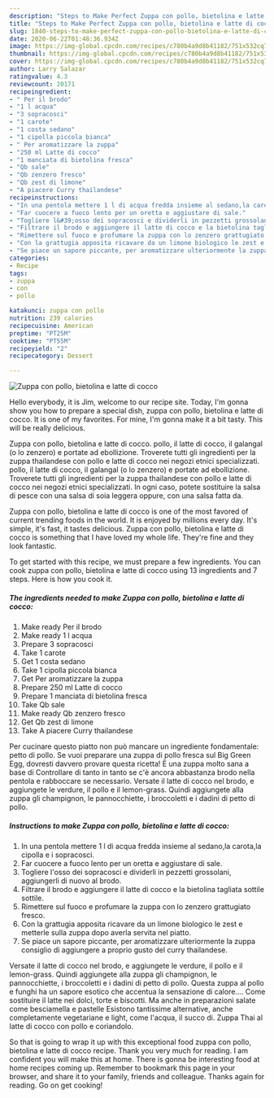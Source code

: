 ```yaml
---
description: "Steps to Make Perfect Zuppa con pollo, bietolina e latte di cocco"
title: "Steps to Make Perfect Zuppa con pollo, bietolina e latte di cocco"
slug: 1840-steps-to-make-perfect-zuppa-con-pollo-bietolina-e-latte-di-cocco
date: 2020-06-22T01:48:36.934Z
image: https://img-global.cpcdn.com/recipes/c780b4a9d8b41182/751x532cq70/zuppa-con-pollo-bietolina-e-latte-di-cocco-recipe-main-photo.jpg
thumbnail: https://img-global.cpcdn.com/recipes/c780b4a9d8b41182/751x532cq70/zuppa-con-pollo-bietolina-e-latte-di-cocco-recipe-main-photo.jpg
cover: https://img-global.cpcdn.com/recipes/c780b4a9d8b41182/751x532cq70/zuppa-con-pollo-bietolina-e-latte-di-cocco-recipe-main-photo.jpg
author: Larry Salazar
ratingvalue: 4.3
reviewcount: 20171
recipeingredient:
- " Per il brodo"
- "1 l acqua"
- "3 sopracosci"
- "1 carote"
- "1 costa sedano"
- "1 cipolla piccola bianca"
- " Per aromatizzare la zuppa"
- "250 ml Latte di cocco"
- "1 manciata di bietolina fresca"
- "Qb sale"
- "Qb zenzero fresco"
- "Qb zest di limone"
- "A piacere Curry thailandese"
recipeinstructions:
- "In una pentola mettere 1 l di acqua fredda insieme al sedano,la carota,la cipolla e i sopracosci."
- "Far cuocere a fuoco lento per un oretta e aggiustare di sale."
- "Togliere l&#39;osso dei sopracosci e dividerli in pezzetti grossolani, aggiungerli di nuovo al brodo."
- "Filtrare il brodo e aggiungere il latte di cocco e la bietolina tagliata sottile sottile."
- "Rimettere sul fuoco e profumare la zuppa con lo zenzero grattugiato fresco."
- "Con la grattugia apposita ricavare da un limone biologico le zest e metterle sulla zuppa dopo averla servita nel piatto."
- "Se piace un sapore piccante, per aromatizzare ulteriormente la zuppa consiglio di aggiungere a proprio gusto del curry thailandese."
categories:
- Recipe
tags:
- zuppa
- con
- pollo

katakunci: zuppa con pollo 
nutrition: 239 calories
recipecuisine: American
preptime: "PT25M"
cooktime: "PT55M"
recipeyield: "2"
recipecategory: Dessert

---
```



![Zuppa con pollo, bietolina e latte di cocco](https://img-global.cpcdn.com/recipes/c780b4a9d8b41182/751x532cq70/zuppa-con-pollo-bietolina-e-latte-di-cocco-recipe-main-photo.jpg)

Hello everybody, it is Jim, welcome to our recipe site. Today, I'm gonna show you how to prepare a special dish, zuppa con pollo, bietolina e latte di cocco. It is one of my favorites. For mine, I'm gonna make it a bit tasty. This will be really delicious.

Zuppa con pollo, bietolina e latte di cocco. pollo, il latte di cocco, il galangal (o lo zenzero) e portate ad ebollizione. Troverete tutti gli ingredienti per la zuppa thailandese con pollo e latte di cocco nei negozi etnici specializzati. pollo, il latte di cocco, il galangal (o lo zenzero) e portate ad ebollizione. Troverete tutti gli ingredienti per la zuppa thailandese con pollo e latte di cocco nei negozi etnici specializzati. In ogni caso, potete sostituire la salsa di pesce con una salsa di soia leggera oppure, con una salsa fatta da.

Zuppa con pollo, bietolina e latte di cocco is one of the most favored of current trending foods in the world. It is enjoyed by millions every day. It's simple, it's fast, it tastes delicious. Zuppa con pollo, bietolina e latte di cocco is something that I have loved my whole life. They're fine and they look fantastic.


To get started with this recipe, we must prepare a few ingredients. You can cook zuppa con pollo, bietolina e latte di cocco using 13 ingredients and 7 steps. Here is how you cook it.

<!--inarticleads1-->

##### The ingredients needed to make Zuppa con pollo, bietolina e latte di cocco:

1. Make ready  Per il brodo
1. Make ready 1 l acqua
1. Prepare 3 sopracosci
1. Take 1 carote
1. Get 1 costa sedano
1. Take 1 cipolla piccola bianca
1. Get  Per aromatizzare la zuppa
1. Prepare 250 ml Latte di cocco
1. Prepare 1 manciata di bietolina fresca
1. Take Qb sale
1. Make ready Qb zenzero fresco
1. Get Qb zest di limone
1. Take A piacere Curry thailandese


Per cucinare questo piatto non può mancare un ingrediente fondamentale: petto di pollo. Se vuoi preparare una zuppa di pollo fresca sul Big Green Egg, dovresti davvero provare questa ricetta! È una zuppa molto sana a base di Controllare di tanto in tanto se c&#39;è ancora abbastanza brodo nella pentola e rabboccare se necessario. Versate il latte di cocco nel brodo, e aggiungete le verdure, il pollo e il lemon-grass. Quindi aggiungete alla zuppa gli champignon, le pannocchiette, i broccoletti e i dadini di petto di pollo. 

<!--inarticleads2-->

##### Instructions to make Zuppa con pollo, bietolina e latte di cocco:

1. In una pentola mettere 1 l di acqua fredda insieme al sedano,la carota,la cipolla e i sopracosci.
1. Far cuocere a fuoco lento per un oretta e aggiustare di sale.
1. Togliere l&#39;osso dei sopracosci e dividerli in pezzetti grossolani, aggiungerli di nuovo al brodo.
1. Filtrare il brodo e aggiungere il latte di cocco e la bietolina tagliata sottile sottile.
1. Rimettere sul fuoco e profumare la zuppa con lo zenzero grattugiato fresco.
1. Con la grattugia apposita ricavare da un limone biologico le zest e metterle sulla zuppa dopo averla servita nel piatto.
1. Se piace un sapore piccante, per aromatizzare ulteriormente la zuppa consiglio di aggiungere a proprio gusto del curry thailandese.


Versate il latte di cocco nel brodo, e aggiungete le verdure, il pollo e il lemon-grass. Quindi aggiungete alla zuppa gli champignon, le pannocchiette, i broccoletti e i dadini di petto di pollo. Questa zuppa al pollo e funghi ha un sapore esotico che accentua la sensazione di calore.… Come sostituire il latte nei dolci, torte e biscotti. Ma anche in preparazioni salate come besciamella e pastelle Esistono tantissime alternative, anche completamente vegetariane e light, come l&#39;acqua, il succo di. Zuppa Thai al latte di cocco con pollo e coriandolo. 

So that is going to wrap it up with this exceptional food zuppa con pollo, bietolina e latte di cocco recipe. Thank you very much for reading. I am confident you will make this at home. There is gonna be interesting food at home recipes coming up. Remember to bookmark this page in your browser, and share it to your family, friends and colleague. Thanks again for reading. Go on get cooking!
